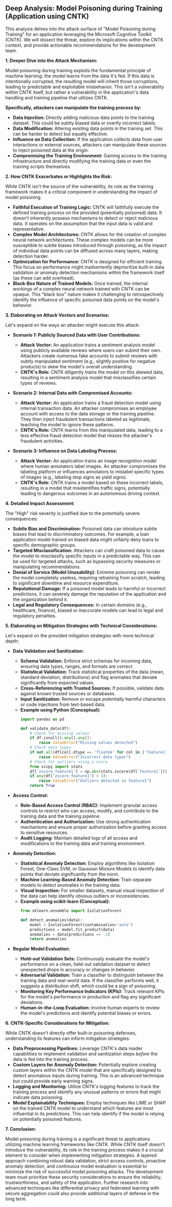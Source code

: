 ## Deep Analysis: Model Poisoning during Training (Application using CNTK)

This analysis delves into the attack surface of "Model Poisoning during Training" for an application leveraging the Microsoft Cognitive Toolkit (CNTK). We will dissect the threat, explore its implications within the CNTK context, and provide actionable recommendations for the development team.

**1. Deeper Dive into the Attack Mechanism:**

Model poisoning during training exploits the fundamental principle of machine learning: the model learns from the data it's fed. If this data is intentionally corrupted, the resulting model will inherit those corruptions, leading to predictable and exploitable misbehavior. This isn't a vulnerability within CNTK itself, but rather a vulnerability in the application's data handling and training pipeline that utilizes CNTK.

**Specifically, attackers can manipulate the training process by:**

* **Data Injection:** Directly adding malicious data points to the training dataset. This could be subtly biased data or overtly incorrect labels.
* **Data Modification:** Altering existing data points in the training set. This can be harder to detect but equally effective.
* **Influence on Data Collection:** If the application collects data from user interactions or external sources, attackers can manipulate these sources to inject poisoned data at the origin.
* **Compromising the Training Environment:** Gaining access to the training infrastructure and directly modifying the training data or even the training scripts themselves.

**2. How CNTK Exacerbates or Highlights the Risk:**

While CNTK isn't the source of the vulnerability, its role as the training framework makes it a critical component in understanding the impact of model poisoning.

* **Faithful Execution of Training Logic:** CNTK will faithfully execute the defined training process on the provided (potentially poisoned) data. It doesn't inherently possess mechanisms to detect or reject malicious data. It operates on the assumption that the input data is valid and representative.
* **Complex Model Architectures:** CNTK allows for the creation of complex neural network architectures. These complex models can be more susceptible to subtle biases introduced through poisoning, as the impact of individual data points can be diffused across many layers, making detection harder.
* **Optimization for Performance:** CNTK is designed for efficient training. This focus on performance might inadvertently deprioritize built-in data validation or anomaly detection mechanisms within the framework itself (as these can add overhead).
* **Black-Box Nature of Trained Models:** Once trained, the internal workings of a complex neural network trained with CNTK can be opaque. This "black box" nature makes it challenging to retrospectively identify the influence of specific poisoned data points on the model's behavior.

**3. Elaborating on Attack Vectors and Scenarios:**

Let's expand on the ways an attacker might execute this attack:

* **Scenario 1: Publicly Sourced Data with User Contributions:**
    * **Attack Vector:** An application trains a sentiment analysis model using publicly available reviews where users can submit their own. Attackers create numerous fake accounts to submit reviews with subtly manipulated sentiment (e.g., slightly positive for negative products) to skew the model's overall understanding.
    * **CNTK's Role:** CNTK diligently trains the model on this skewed data, resulting in a sentiment analysis model that misclassifies certain types of reviews.

* **Scenario 2:  Internal Data with Compromised Accounts:**
    * **Attack Vector:** An application trains a fraud detection model using internal transaction data. An attacker compromises an employee account with access to the data storage or the training pipeline. They then inject fraudulent transactions labeled as legitimate, teaching the model to ignore these patterns.
    * **CNTK's Role:** CNTK learns from this manipulated data, leading to a less effective fraud detection model that misses the attacker's fraudulent activities.

* **Scenario 3:  Influence on Data Labeling Process:**
    * **Attack Vector:** An application trains an image recognition model where human annotators label images. An attacker compromises the labeling platform or influences annotators to mislabel specific types of images (e.g., labeling stop signs as yield signs).
    * **CNTK's Role:** CNTK trains a model based on these incorrect labels, resulting in a model that misidentifies traffic signs, potentially leading to dangerous outcomes in an autonomous driving context.

**4. Detailed Impact Assessment:**

The "High" risk severity is justified due to the potentially severe consequences:

* **Subtle Bias and Discrimination:** Poisoned data can introduce subtle biases that lead to discriminatory outcomes. For example, a loan application model trained on biased data might unfairly deny loans to specific demographic groups.
* **Targeted Misclassification:** Attackers can craft poisoned data to cause the model to misclassify specific inputs in a predictable way. This can be used for targeted attacks, such as bypassing security measures or manipulating recommendations.
* **Denial of Service (Model Unusability):**  Extreme poisoning can render the model completely useless, requiring retraining from scratch, leading to significant downtime and resource expenditure.
* **Reputational Damage:** If a poisoned model leads to harmful or incorrect predictions, it can severely damage the reputation of the application and the organization behind it.
* **Legal and Regulatory Consequences:** In certain domains (e.g., healthcare, finance), biased or inaccurate models can lead to legal and regulatory penalties.

**5. Elaborating on Mitigation Strategies with Technical Considerations:**

Let's expand on the provided mitigation strategies with more technical depth:

* **Data Validation and Sanitization:**
    * **Schema Validation:** Enforce strict schemas for incoming data, ensuring data types, ranges, and formats are correct.
    * **Statistical Validation:** Track statistical properties of the data (mean, standard deviation, distributions) and flag anomalies that deviate significantly from expected values.
    * **Cross-Referencing with Trusted Sources:** If possible, validate data against known trusted sources or databases.
    * **Input Sanitization:**  Remove or escape potentially harmful characters or code injections from text-based data.
    * **Example using Python (Conceptual):**
      ```python
      import pandas as pd

      def validate_data(df):
          # Check for missing values
          if df.isnull().any().any():
              raise ValueError("Missing values detected")
          # Check data types
          if not all(df[col].dtype == 'float64' for col in ['feature1', 'feature2']):
              raise ValueError("Incorrect data types")
          # Check for outliers using z-score
          from scipy import stats
          df['zscore_feature1'] = np.abs(stats.zscore(df['feature1']))
          if any(df['zscore_feature1'] > 3):
              raise ValueError("Outliers detected in feature1")
          return True
      ```

* **Access Control:**
    * **Role-Based Access Control (RBAC):** Implement granular access controls to restrict who can access, modify, and contribute to the training data and the training pipeline.
    * **Authentication and Authorization:** Use strong authentication mechanisms and ensure proper authorization before granting access to sensitive resources.
    * **Audit Logging:** Maintain detailed logs of all access and modifications to the training data and training environment.

* **Anomaly Detection:**
    * **Statistical Anomaly Detection:** Employ algorithms like Isolation Forest, One-Class SVM, or Gaussian Mixture Models to identify data points that deviate significantly from the norm.
    * **Machine Learning-Based Anomaly Detection:** Train separate models to detect anomalies in the training data.
    * **Visual Inspection:** For smaller datasets, manual visual inspection of the data can help identify obvious outliers or inconsistencies.
    * **Example using scikit-learn (Conceptual):**
      ```python
      from sklearn.ensemble import IsolationForest

      def detect_anomalies(data):
          model = IsolationForest(contamination='auto')
          predictions = model.fit_predict(data)
          anomalies = data[predictions == -1]
          return anomalies
      ```

* **Regular Model Evaluation:**
    * **Hold-out Validation Sets:**  Continuously evaluate the model's performance on a clean, held-out validation dataset to detect unexpected drops in accuracy or changes in behavior.
    * **Adversarial Validation:** Train a classifier to distinguish between the training data and real-world data. If the classifier performs well, it suggests a distribution shift, which could be a sign of poisoning.
    * **Monitoring Key Performance Indicators (KPIs):** Track relevant KPIs for the model's performance in production and flag any significant deviations.
    * **Human-in-the-Loop Evaluation:**  Involve human experts to review the model's predictions and identify potential biases or errors.

**6. CNTK-Specific Considerations for Mitigation:**

While CNTK doesn't directly offer built-in poisoning defenses, understanding its features can inform mitigation strategies:

* **Data Preprocessing Pipelines:** Leverage CNTK's data reader capabilities to implement validation and sanitization steps *before* the data is fed into the training process.
* **Custom Layers for Anomaly Detection:**  Potentially explore creating custom layers within the CNTK model that are specifically designed to detect anomalous inputs during training. This is an advanced technique but could provide early warning signs.
* **Logging and Monitoring:** Utilize CNTK's logging features to track the training process and identify any unusual patterns or errors that might indicate data poisoning.
* **Model Explainability Techniques:** Employ techniques like LIME or SHAP on the trained CNTK model to understand which features are most influential in its predictions. This can help identify if the model is relying on potentially poisoned features.

**7. Conclusion:**

Model poisoning during training is a significant threat to applications utilizing machine learning frameworks like CNTK. While CNTK itself doesn't introduce the vulnerability, its role in the training process makes it a crucial element to consider when implementing mitigation strategies. A layered approach combining robust data validation, strict access controls, proactive anomaly detection, and continuous model evaluation is essential to minimize the risk of successful model poisoning attacks. The development team must prioritize these security considerations to ensure the reliability, trustworthiness, and safety of the application. Further research into advanced techniques like differential privacy and federated learning with secure aggregation could also provide additional layers of defense in the long term.
